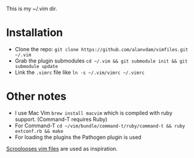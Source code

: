 This is my ~/.vim dir.

# Installation

* Clone the repo: `git clone https://github.com/alanvdam/vimfiles.git ~/.vim`
* Grab the plugin submodules `cd ~/.vim && git submodule init && git submodule update`
* Link the `.vimrc` file like `ln -s ~/.vim/vimrc ~/.vimrc`

# Other notes

* I use Mac Vim `brew install macvim` which is compiled with ruby support. (Command-T requires Ruby)
* For Command-T `cd ~/vim/bundle/command-t/ruby/command-t && ruby extconf.rb && make`
* For loading the plugins the Pathogen plugin is used

[Scroolooses vim files](https://github.com/scrooloose) are used as inspiration.
